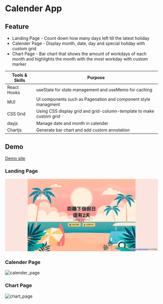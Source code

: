# Calender App 

## Feature
- Landing Page - Count down how many days left till the latest holiday
- Calender Page - Display month, date, day and special holiday with custom grid
- Chart Page - Bar chart that shows the amount of workdays of each month and highlights the month with the most workday with custom marker

Tools & Skills | Purpose 
--- | --- 
React Hooks | useState for state management and useMemo for caching
MUI | UI components such as Pagenation and component style managment
CSS Grid | Using CSS display grid and grid-column-template to make custom grid
dayjs | Manage date and month in calender
Chartjs | Generate bar chart and add custom annotation

## Demo
[Demo site](https://joy-honchan.github.io/calender-app)
### Landing Page
<img src="public/image/calender-app-demo-hero.png" width="870">

### Calender Page
![calender_page](public/image/calender-app-calender.gif)
### Chart Page
![chart_page](public/image/calender-app-chart.gif)
